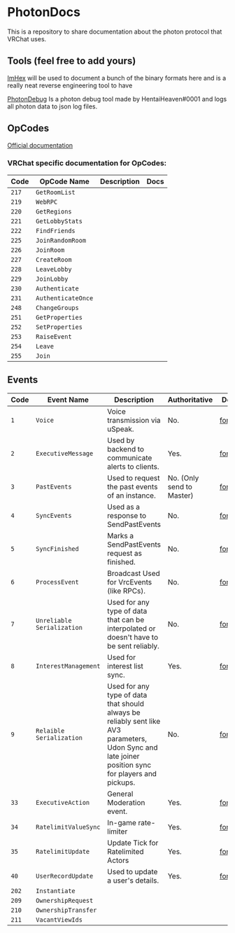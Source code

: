 # PhotonDocs

This is a repository to share documentation about the photon protocol that VRChat uses.

## Tools (feel free to add yours)

[ImHex](https://github.com/WerWolv/ImHex) will be used to document a bunch of the binary formats here and is a really neat reverse engineering tool to have

[PhotonDebug](https://github.com/OptoCloud/PhotonDebug) Is a photon debug tool made by HentaiHeaven#0001 and logs all photon data to json log files.

## OpCodes

[Official documentation](https://doc-api.photonengine.com/en/pun/v1/class_operation_code.html)

### VRChat specific documentation for OpCodes: 

| Code  | OpCode Name                | Description | Docs                                        |
| ----- | -------------------------- | ----------- | ------------------------------------------- |
| `217` | `GetRoomList`              |             |                                             |
| `219` | `WebRPC`                   |             |                                             |
| `220` | `GetRegions`               |             |                                             |
| `221` | `GetLobbyStats`            |             |                                             |
| `222` | `FindFriends`              |             |                                             |
| `225` | `JoinRandomRoom`           |             |                                             |
| `226` | `JoinRoom`                 |             |                                             |
| `227` | `CreateRoom`               |             |                                             |
| `228` | `LeaveLobby`               |             |                                             |
| `229` | `JoinLobby`                |             |                                             |
| `230` | `Authenticate`             |             |                                             |
| `231` | `AuthenticateOnce`         |             |                                             |
| `248` | `ChangeGroups`             |             |                                             |
| `251` | `GetProperties`            |             |                                             |
| `252` | `SetProperties`            |             |                                             |
| `253` | `RaiseEvent`               |             |                                             |
| `254` | `Leave`                    |             |                                             |
| `255` | `Join`                     |             |                                             |


## Events

| Code  | Event Name                 | Description                                       | Authoritative             | Docs                                                                            |
| ----- | -------------------------- | ------------------------------------------------- | ------------------------- | ------------------------------------------- |
| `1`   | `Voice`                    | Voice transmission via uSpeak.                    | No.                       | [format](Voice/README.md)                   |
| `2`   | `ExecutiveMessage`         | Used by backend to communicate alerts to clients. | Yes.                      | [format](ExecutiveMessage/README.md)        |
| `3`   | `PastEvents`               | Used to request the past events of an instance.   | No. (Only send to Master) | [format](PastEvents/README.md)              |
| `4`   | `SyncEvents`               | Used as a response to SendPastEvents              | No.                       | [format](SyncEvents/README.md)              |
| `5`   | `SyncFinished`             | Marks a SendPastEvents request as finished.       | No.                       | [format](SyncFinished/README.md)            |
| `6`   | `ProcessEvent`             | Broadcast Used for VrcEvents (like RPCs).         | No.                       | [format](ProcessEvent/README.md)            |
| `7`   | `Unreliable Serialization` | Used for any type of data that can be interpolated or doesn't have to be sent reliably.                  | No.                       | [format](ReliableSerialization/README.md)   |
| `8`   | `InterestManagement`       | Used for interest list sync.                      | Yes.                      | [format](InterestManagement/README.md)      |
| `9`   | `Relaible Serialization`   | Used for any type of data that should always be reliably sent like AV3 parameters, Udon Sync and late joiner position sync for players and pickups.                         | No.                       | [format](UnreliableSerialization/README.md) |
| `33`  | `ExecutiveAction`          | General Moderation event.                         | Yes.                      | [format](ExecutiveAction/README.md)         |
| `34`  | `RatelimitValueSync`       | In-game rate-limiter                              | Yes.                      | [format](RatelimitValueSync/README.md)      |
| `35`  | `RatelimitUpdate`          | Update Tick for Ratelimited Actors                | Yes.                      | [format](RatelimitUpdate/README.md)         |
| `40`  | `UserRecordUpdate`         | Used to update a user's details.                  | Yes.                      | [format](UserRecordUpdate/README.md)        |
| `202` | `Instantiate`              |                                                   |                           |                                             |
| `209` | `OwnershipRequest`         |                                                   |                           |                                             |
| `210` | `OwnershipTransfer`        |                                                   |                           |                                             |
| `211` | `VacantViewIds`            |                                                   |                           |                                             |
